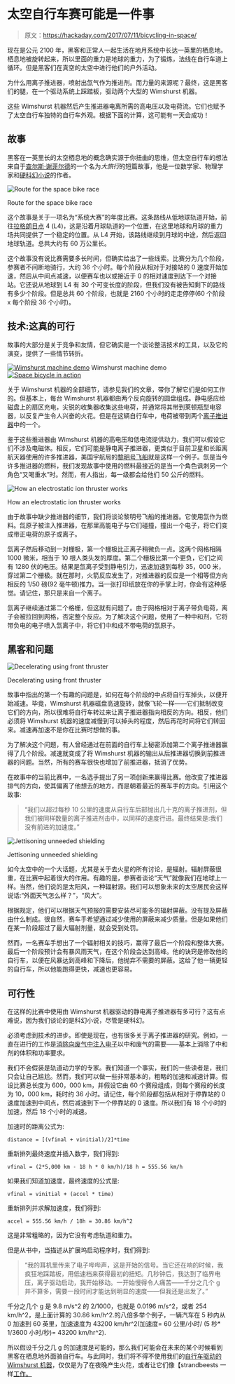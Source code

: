 # 太空自行车赛可能是一件事

> 原文：<https://hackaday.com/2017/07/11/bicycling-in-space/>

现在是公元 2100 年，黑客和正常人一起生活在地月系统中长达一英里的栖息地。栖息地被旋转起来，所以里面的重力是地球的重力，为了锻炼，法线在自行车道上循环。但是黑客们在真空的太空中进行他们的户外活动。

为什么用离子推进器，喷射出氙气作为推进剂。而力量的来源呢？最终，这是黑客们的腿，在一个驱动系统上踩踏板，驱动两个大型的 Wimshurst 机器。

这些 Wimshurst 机器然后产生推进器电离所需的高电压以及电荷流。它们也赋予了太空自行车独特的自行车外观。根据下面的计算，这可能有一天会成功！

## 故事

黑客在一英里长的太空栖息地的概念确实源于你扭曲的思维，但太空自行车的想法来自于[查尔斯·谢菲尔德](https://en.wikipedia.org/wiki/Charles_Sheffield)的一个名为*大旅行*的短篇故事，他是一位数学家、物理学家和[硬科幻小说](https://en.wikipedia.org/wiki/Hard_science_fiction)的作者。

![Route for the space bike race](img/d97fd761361c9ef44e9b4393a379ef98.png)

Route for the space bike race

这个故事是关于一项名为“系统大赛”的年度比赛。这条路线从低地球轨道开始，前往[拉格朗日点](https://en.wikipedia.org/wiki/Lagrangian_point) 4 (L4)，这是沿着月球轨道的一个位置，在这里地球和月球的重力场共同提供了一个稳定的位置。从 L4 开始，该路线继续到月球的中途，然后返回地球轨道。总共大约有 60 万公里长。

这个故事没有说比赛需要多长时间，但确实给出了一些线索。比赛分为几个阶段，参赛者不间断地骑行，大约 36 个小时。每个阶段从相对于对接站的 0 速度开始加速，然后从中间点减速，以便赛车也以或接近于 0 的相对速度到达下一个对接站。它还说从地球到 L4 有 30 个可变长度的阶段，但我们没有被告知剩下的路线有多少个阶段。但是总共 60 个阶段，也就是 2160 个小时的走走停停(60 个阶段 x 每个阶段 36 个小时)。

## 技术:这真的可行

故事的大部分是关于竞争和友情，但它确实是一个谈论整洁技术的工具，以及它的演变，提供了一些情节转折。

 [![Wimshurst machine demo](img/1226fd99c2472192e8a76cd30fa287bd.png "Wimshurst machine demo")](https://hackaday.com/2017/03/03/how-wimshurst-machines-work-high-voltage-from-the-gods/wimshurst_machine_demo/) Wimshurst machine demo [![Space bicycle in action](img/290fda43b8a0c0d5bca1d887278d0069.png "Space bicycle in action")](https://hackaday.com/2017/07/11/bicycling-in-space/space_bicycle_in_action/) 

关于 Wimshurst 机器的全部细节，请参见我们的文章，带你了解它们是如何工作的。但基本上，每台 Wimshurst 机器都由两个反向旋转的圆盘组成。静电感应给磁盘上的扇区充电，尖锐的收集器收集这些电荷，并通常将其带到莱顿瓶型电容器，以反复产生令人兴奋的火花。但是在这辆自行车中，电荷被带到两个[离子推进器](https://en.wikipedia.org/wiki/Ion_thruster)中的一个。

鉴于这些推进器由 Wimshurst 机器的高电压和低电流提供动力，我们可以假设它们不涉及电磁体。相反，它们可能是静电离子推进器，更类似于目前卫星和长距离航天器使用的许多推进器，美国宇航局的[黎明号飞船](https://en.wikipedia.org/wiki/Dawn_(spacecraft))就是这样一个例子。氙是当今许多推进器的燃料，我们发现故事中使用的燃料最接近的是当一个角色讽刺另一个角色“又喝重水”时。然而，有人指出，每一级都会给他们 50 公斤的燃料。

![How an electrostatic ion thruster works](img/95b55651a5661d181a65838d899960c2.png)

How an electrostatic ion thruster works

由于故事中缺少推进器的细节，我们将谈论黎明号飞船的推进器。它使用氙作为燃料。氙原子被注入推进器，在那里高能电子与它们碰撞，撞出一个电子，将它们变成带正电荷的原子或离子。

氙离子然后移动到一对栅极，第一个栅极比正离子稍微负一点。这两个网格相隔 1000 微米，相当于 10 根人类头发的厚度。第二个栅极比第一个更负，它们之间有 1280 伏的电压。结果是氙离子受到静电引力，迅速加速到每秒 35，000 米，穿过第二个栅极。就在那时，火箭反应发生了，对推进器的反应是一个相等但方向相反的 1/50 磅(92 毫牛顿)推力。当一张打印纸放在你的手掌上时，你会有这种感觉。请记住，那只是来自一个离子。

氙离子继续通过第二个格栅，但这就有问题了。由于网格相对于离子带负电荷，离子会被拉回到网格，否定整个反应。为了解决这个问题，使用了一种中和剂，它将带负电的电子喷入氙离子中，将它们中和成不带电荷的氙原子。

## 黑客和问题

![Decelerating using front thruster](img/69bfae716d2893998223b24f408d7b4e.png)

Decelerating using front thruster

故事中指出的第一个有趣的问题是，如何在每个阶段的中点将自行车掉头，以便开始减速。毕竟，Wimshurst 机器磁盘高速旋转，就像飞轮一样——它们抵制改变它们的方向，所以很难将自行车转过来让离子推进器指向相反的方向。相反，他们必须将 Wimshurst 机器的速度减慢到可以掉头的程度，然后再花时间将它们转回来。减速再加速不是你在比赛时想做的事。

为了解决这个问题，有人曾经通过在前面的自行车上秘密添加第二个离子推进器赢得了几个阶段。减速就变成了将 Wimshurst 机器的输出从后推进器切换到前推进器的问题。当然，所有的赛车很快也增加了前推进器，抵消了优势。

在故事中的当前比赛中，一名选手提出了另一项创新来赢得比赛。他改变了推进器排气的方向，使其偏离了他想去的地方，而是朝着最近的赛车手的方向。引用这个故事:

> “我们以超过每秒 10 公里的速度从自行车后部抛出几十克的离子推进剂，但我们被同样数量的离子推进剂击中，以同样的速度行进。最终结果是:我们没有前进的加速度。”

![Jettisoning unneeded shielding](img/8a107605c7da5b3723f495f4f947d966.png)

Jettisoning unneeded shielding

如今太空中的一个大话题，尤其是关于去火星的所有讨论，是辐射。辐射屏蔽很重，在比赛中起着很大的作用。有趣的是，参赛者谈论“天气”就像我们在地球上一样。当然，他们说的是太阳风，一种辐射源。我们可以想象未来的太空居民会这样说话:“外面天气怎么样？”，“风大”。

根据规定，他们可以根据天气预报的需要安装尽可能多的辐射屏蔽。没有提及屏蔽由什么制成。很自然，赛车手希望通过减少使用的屏蔽来减少质量。但是如果他们在某一阶段超过了最大辐射剂量，就会受到处罚。

然而，一名赛车手想出了一个辐射相关的技巧，赢得了最后一个阶段和整体大赛。最后一个阶段预计会有暴风雨天气，在这个阶段会达到高峰。他的诀窍是修改他的自行车，以便在风暴达到高峰和下降后，他抛弃不需要的屏蔽。这给了他一辆更轻的自行车，所以他能跑得更快，减速也更容易。

## 可行性

在这样的比赛中使用由 Wimshurst 机器驱动的静电离子推进器有多可行？这有点难说，因为我们谈论的是科幻小说，尽管是硬科幻。

必须考虑到技术的进步。即使是现在，也有很多关于离子推进器的研究。例如，一直在进行的工作是[消除向废气中注入电子](https://phys.org/news/2017-05-neptune-neutralizer-free-plasma-propulsion.html)以中和废气的需要——基本上消除了中和剂的体积和功率要求。

我们不会假装是轨道动力学的专家。我们知道一个事实，我们的一些读者是，我们只会让自己尴尬。然而，我们可以做一些非常基本的，粗略的加速和减速计算。假设比赛总长度为 600，000 km，并假设它由 60 个赛段组成，则每个赛段的长度为 10，000 km，耗时约 36 小时。请记住，每个阶段都包括从相对于停靠站的 0 速度加速到中间点，然后减速到下一个停靠站的 0 速度。所以我们有 18 个小时的加速，然后 18 个小时的减速。

加速时的距离公式为:

```
distance = [(vfinal + vinitial)/2]*time

```

重新排列最终速度并插入数字，我们得到:

```
vfinal = (2*5,000 km - 18 h * 0 km/h)/18 h = 555.56 km/h

```

如果我们知道加速度，最终速度的公式是:

```
vfinal = vinitial + (accel * time)

```

重新排列并求解加速度，我们得到:

```
accel = 555.56 km/h / 18h = 30.86 km/h^2

```

这是非常粗略的，因为它没有考虑轨道和重力。

但是从书中，当描述从扩展坞启动程序时，我们得到:

> “我的耳机里传来了电子哔哔声，这是开始的信号。当它还在响的时候，我疯狂地踩踏板，用低速档来获得最初的扭矩。几秒钟后，我达到了临界电压，离子驱动启动，我开始移动。一开始慢得令人痛苦——千分之几个 g 并不算多，需要一段时间才能达到明显的速度——但我还是出发了。”

千分之几个 g 是 9.8 m/s^2 的 2/1000，也就是 0.0196 m/s^2，或者 254 km/h^2，是上面计算的 30.86 km/h^2.的八倍多举个例子，一辆汽车在 5 秒内从 0 加速到 60 英里，加速速度为 43200 km/hr^2(加速度= 60 公里/小时/ (5 秒* 1/3600 小时/秒)= 43200 km/hr^2).

所以假设千分之几 g 的加速度是可能的，那么我们可能会在未来的某个时候看到黑客在栖息地外面骑自行车。与此同时，我们将不得不使用我们的[自行车驱动的 Wimshurst 机器](http://hackaday.com/2015/05/04/bicycle-powered-wimshurst-machine/)，仅仅是为了在夜晚产生火花，或者让它们像【strandbeests 一样[工作。](http://hackaday.com/2016/06/30/a-strandbeest-bicycle/)
